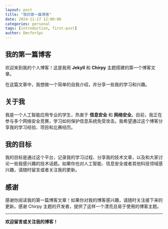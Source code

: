 ```yaml
---
layout: post
title: "我的第一篇博客"
date: 2024-11-27 12:00:00
categories: personal
tags: [introduction, first-post]
author: DmcforSpc
---
```


## 我的第一篇博客

欢迎来到我的个人博客！这是我用 **Jekyll** 和 **Chirpy** 主题搭建的第一个博客文章。

在这篇文章中，我想做一个简单的自我介绍，并分享一些我的学习和兴趣。

## 关于我

我是一个人工智能应用专业的学生，热衷于 **信息安全** 和 **网络安全**。目前，我正在参与多个网络安全竞赛，学习如何保护信息系统免受攻击。我希望通过这个博客分享我的学习经验、项目和比赛经历。

## 我的目标

我的目标是通过这个平台，记录我的学习过程、分享我的技术文章，以及和大家讨论一些我感兴趣的技术话题。如果你也对人工智能、信息安全或者其他科技领域感兴趣，请随时留言或者关注我的更新。

## 感谢

感谢你阅读我的第一篇博客文章！如果你对我的博客感兴趣，请随时关注接下来的更新。感谢 Chirpy 主题的开发者，提供了这样一个漂亮且易于使用的博客主题。

---

**欢迎留言或关注我的博客！**
